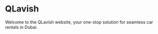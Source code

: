 # QLavish
Welcome to the QLavish website, your one-stop solution for seamless car rentals in Dubai. 

